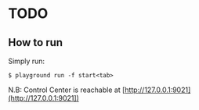 # TODO

## How to run

Simply run:

```
$ playground run -f start<tab>
```

N.B: Control Center is reachable at [http://127.0.0.1:9021](http://127.0.0.1:9021])
